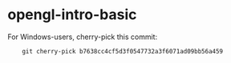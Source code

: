 # opengl-intro-basic

For Windows-users, cherry-pick this commit:

        git cherry-pick b7638cc4cf5d3f0547732a3f6071ad09bb56a459
